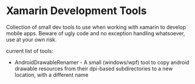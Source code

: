 Xamarin Development Tools
=================

Collection of small dev tools to use when working with xamarin to develop mobile apps. Beware of ugly code and no exception handling whatsoever, use at your own risk.

current list of tools:

* AndroidDrawableRenamer - A small (windows/wpf) tool to copy android drawable resources from their dpi-based subdirectories to a new location, with a different name
